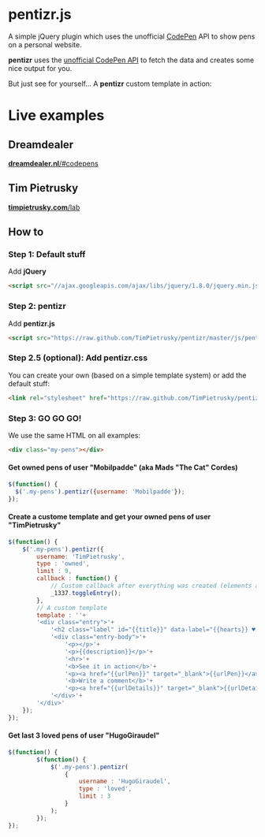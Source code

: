 # pentizr.js

A simple jQuery plugin which uses the unofficial [CodePen](http://codepen.io) API to show pens on a personal website.

**pentizr** uses the [unofficial CodePen API](https://github.com/TimPietrusky/codepen-awesomepi) to fetch the data and creates some nice output for you. 

But just see for yourself... A **pentizr** custom template in action:

# Live examples

## Dreamdealer

[**dreamdealer.nl**/#codepens](http://www.dreamdealer.nl/#codepens)

## Tim Pietrusky

[**timpietrusky.com**/lab](http://timpietrusky.com/lab)

## How to

### Step 1: Default stuff

Add **jQuery**

```html
<script src="//ajax.googleapis.com/ajax/libs/jquery/1.8.0/jquery.min.js"></script>
```
    
### Step 2: pentizr
 
Add **pentizr.js**

```html
<script src="https://raw.github.com/TimPietrusky/pentizr/master/js/pentizr-min.js"></script>
```

### Step 2.5 (optional): Add **pentizr.css**

You can create your own (based on a simple template system) or add the default stuff: 

```html
<link rel="stylesheet" href="https://raw.github.com/TimPietrusky/pentizr/master/css/pentizr-min.css">
```
       
### Step 3: GO GO GO!

We use the same HTML on all examples:

```html  
<div class="my-pens"></div>
```

#### Get owned pens of user "Mobilpadde" (aka Mads "The Cat" Cordes)

```javascript
$(function() {
  $('.my-pens').pentizr({username: 'Mobilpadde'});
});
```

#### Create a custome template and get your owned pens of user "TimPietrusky"

```javascript
$(function() {
    $('.my-pens').pentizr({
        username: 'TimPietrusky', 
        type : 'owned', 
        limit : 9,
        callback : function() {
            // Custom callback after everything was created (elements are dom ready)
            _1337.toggleEntry();
        },
        // A custom template
        template : ''+
        '<div class="entry">'+
            '<h2 class="label" id="{{title}}" data-label="{{hearts}} ♥ | {{views}} views">{{title}}</h2>'+
            '<div class="entry-body">'+
                '<p></p>'+
                '<p>{{description}}</p>'+
                '<hr>'+
                '<b>See it in action</b>'+
                '<p><a href="{{urlPen}}" target="_blank">{{urlPen}}</a></p>'+
                '<b>Write a comment</b>'+
                '<p><a href="{{urlDetails}}" target="_blank">{{urlDetails}}</a></p>'+
            '</div>'+
        '</div>'
    });
});
```

#### Get last 3 loved pens of user "HugoGiraudel"

```javascript
$(function() {
        $(function() {
            $('.my-pens').pentizr(
                {
                    username : 'HugoGiraudel',
                    type : 'loved',
                    limit : 3
                }
            );
        });
});
```